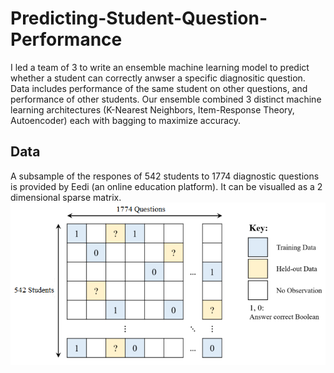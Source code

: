 # Predicting-Student-Question-Performance
I led a team of 3 to write an ensemble machine learning model to predict whether a student can correctly anwser a specific diagnositic question. Data includes performance of the same student on other questions, and performance of other students. Our ensemble combined 3 distinct machine learning architectures (K-Nearest Neighbors, Item-Response Theory, Autoencoder) each with bagging to maximize accuracy. 
## Data
A subsample of the respones of 542 students to 1774 diagnostic questions is provided by Eedi (an online education platform). It can be visualled as a 2 dimensional sparse matrix.
![image of sparese matrix representation of data. Rows = num students, columns = num questions](images/sparse_matrix.PNG)
